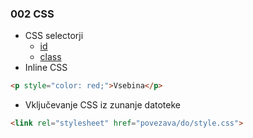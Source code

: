 ### 002 CSS
* CSS selectorji
  * [id](https://www.w3schools.com/cssref/sel_id.asp)
  * [class](https://www.w3schools.com/cssref/sel_class.asp)
* Inline CSS
```html
<p style="color: red;">Vsebina</p>
```
* Vključevanje CSS iz zunanje datoteke
```html
<link rel="stylesheet" href="povezava/do/style.css">
```
